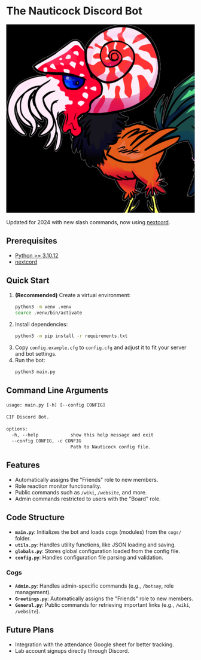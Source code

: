 # The Nauticock Discord Bot

![The Nauticock](https://github.com/CIF-Rochester/NauticockBot/blob/master/TheNauticock.png?raw=true)

Updated for 2024 with new slash commands, now using [nextcord](https://github.com/nextcord/nextcord).

## Prerequisites
- [Python >= 3.10.12](https://www.python.org/)
- [nextcord](https://pypi.org/project/nextcord/)

## Quick Start
1. **(Recommended)** Create a virtual environment:
    ```bash
    python3 -m venv .venv
    source .venv/bin/activate
    ```
2. Install dependencies:
    ```bash
    python3 -m pip install -r requirements.txt
    ```
3. Copy `config.example.cfg` to `config.cfg` and adjust it to fit your server and bot settings.
4. Run the bot:
    ```bash
    python3 main.py
    ```

## Command Line Arguments

```
usage: main.py [-h] [--config CONFIG]

CIF Discord Bot.

options:
  -h, --help            show this help message and exit
  --config CONFIG, -c CONFIG
                        Path to Nauticock config file.
```

## Features

- Automatically assigns the "Friends" role to new members.
- Role reaction monitor functionality.
- Public commands such as `/wiki`, `/website`, and more.
- Admin commands restricted to users with the "Board" role.

## Code Structure

- **`main.py`**: Initializes the bot and loads cogs (modules) from the `cogs/` folder.
- **`utils.py`**: Handles utility functions, like JSON loading and saving.
- **`globals.py`**: Stores global configuration loaded from the config file.
- **`config.py`**: Handles configuration file parsing and validation.

### Cogs

- **`Admin.py`**: Handles admin-specific commands (e.g., `/botsay`, role management).
- **`Greetings.py`**: Automatically assigns the "Friends" role to new members.
- **`General.py`**: Public commands for retrieving important links (e.g., `/wiki`, `/website`).

## Future Plans
- Integration with the attendance Google sheet for better tracking.
- Lab account signups directly through Discord.

